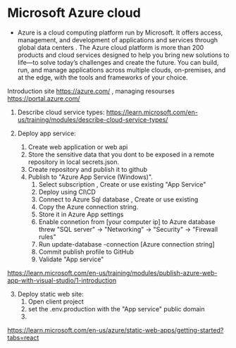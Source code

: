 # Microsoft Azure cloud

* Azure is a cloud computing platform run by Microsoft. It offers access, management, and development of applications and services through global data centers . The Azure cloud platform is more than 200 products and cloud services designed to help you bring new solutions to life—to solve today’s challenges and create the future. You can build, run, and manage applications across multiple clouds, on-premises, and at the edge, with the tools and frameworks of your choice.

Introduction site https://azure.com/  , managing resourses https://portal.azure.com/

1. Describe cloud service types: https://learn.microsoft.com/en-us/training/modules/describe-cloud-service-types/

2. Deploy app service: 
    1. Create web application or web api
    2. Store the sensitive data that you dont to be exposed in a remote repository in local secrets.json.
    3. Create repository and publish it to github
    4. Publish to "Azure App Service (Windows)".
        1. Select subscription , Create or use existing "App Service"
        2. Deploy using CI\CD
        3. Connect to Azure Sql database , Create or use existing 
        4. Copy the Azure connection string.
        5. Store it in Azure App settings
        6. Enable connetion from [your computer ip] to Azure database threw "SQL server" -> "Networking" -> "Security" -> "Firewall rules"
        7. Run update-database -connection [Azure connection string]
        8. Commit publish profile to GitHub
        9. Validate "App service"

https://learn.microsoft.com/en-us/training/modules/publish-azure-web-app-with-visual-studio/1-introduction

3. Deploy static web site: 
    1. Open client project
    2. set the .env.production with the "App service" public domain
    3. 

https://learn.microsoft.com/en-us/azure/static-web-apps/getting-started?tabs=react
